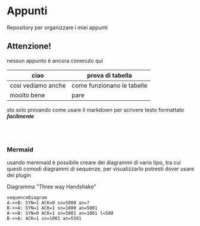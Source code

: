 # Appunti
Repository per organizzare i miei appunti

## Attenzione!

nessun appunto è ancora conenuto quì 

| ciao               | prova di tabella           |
| ------------------ | -------------------------- |
| cosi vediamo anche | come funzionano le tabelle |
| moolto bene        | pare                       |

sto solo provando come usare il markdown per scrivere testo formattato ***facilmente***

<br/><br/>

### Mermaid
usando meremaid è possibile creare dei diagrammi di vario tipo, tra cui questi comodi diagrammi di sequenze, per visualizzarlo potresti dover usare dei plugin

Diagramma "Three way Handshake"
```mermaid
sequenceDiagram
A->>B: SYN=1 ACK=0 sn=5000 an=?
B->>A: SYN=1 ACK=1 sn=1000 an=5001
A->>B: SYN=0 ACK=1 sn=5001 an=1001 l=500
B->>A: ACK=1 sn=1001 an=5501
```
